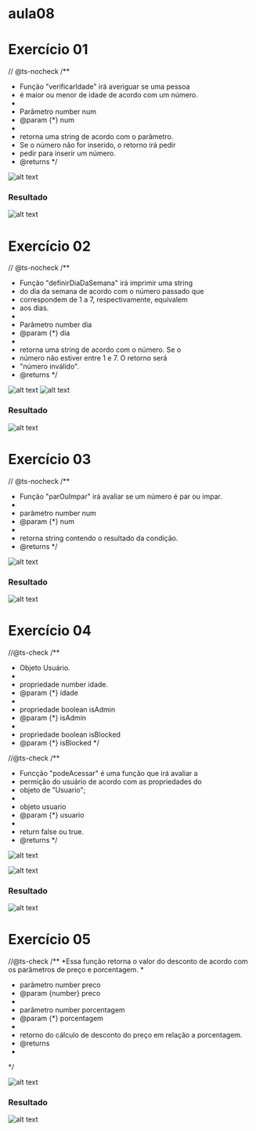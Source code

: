 # aula08
<h1>Exercício 01</h1>

// @ts-nocheck
/**
 * Função "verificarIdade" irá averiguar se uma pessoa
 * é maior ou menor de idade de acordo com um número.
 * 
 * Parâmetro number num
 * @param {*} num
 * 
 * retorna uma string de acordo com o parâmetro.
 * Se o número não for inserido, o retorno irá pedir
 * pedir para inserir um número.
 * @returns 
 */
 
 ![alt text](img/01.PNG)

 <h3>Resultado</h3>

 ![alt text](img/01-Resp.PNG)

 <h1>Exercício 02 </h2>

 // @ts-nocheck
/**
 * Função "definirDiaDaSemana" irá imprimir uma string
 * do dia da semana de acordo com o número passado que
 * correspondem de 1 a 7, respectivamente, equivalem
 * aos dias.
 * 
 * Parâmetro number dia
 * @param {*} dia 
 * 
 * retorna uma string de acordo com o número. Se o 
 * número não estiver entre 1 e 7. O retorno será
 * "número inválido".
 * @returns 
 */

 ![alt text](img/02.PNG)
 ![alt text](img/02-A.PNG)
 
 <h3>Resultado</h3>

 ![alt text](img/02-Resp.PNG)

 <h1>Exercício 03 </h1>

 // @ts-nocheck
/**
 * Função "parOuImpar" irá avaliar se um número é par ou impar.
 * 
 * parâmetro number num
 * @param {*} num 
 * 
 * retorna string contendo o resultado da condição.
 * @returns 
 */

 ![alt text](img/03.PNG)

 <h3> Resultado </h3>

 ![alt text](img/03-Resp.PNG)

 <h1> Exercício 04 </h1>

 //@ts-check
/**
 * Objeto Usuário. 
 * 
 * propriedade number idade.
 * @param {*} idade 
 * 
 * propriedade boolean isAdmin
 * @param {*} isAdmin
 *  
 * propriedade boolean isBlocked
 * @param {*} isBlocked 
 */

 //@ts-check
/**
 * Funcção "podeAcessar" é uma função que irá avaliar a 
 * permição do usuário de acordo com as propriedades do
 * objeto de "Usuario";
 * 
 * objeto usuario
 * @param {*} usuario 
 * 
 * return false ou true.
 * @returns 
 */

 ![alt text](img/04.PNG)

 ![alt text](img/04-A.PNG)

 <h3>Resultado</h3>

 ![alt text](img/04-Resp.PNG)

 <h1>Exercício 05 </h1>

 //@ts-check
/**
 *Essa função retorna o valor do desconto de acordo com os parâmetros de preço e porcentagem. 
 * 
 * parâmetro number preco
 * @param {number} preco 
 * 
 * parâmetro number porcentagem
 * @param {*} porcentagem 
 * 
 * retorno do cálculo de desconto do preço em relação a porcentagem.
 * @returns 
 * 
 */

 ![alt text](img/05.PNG)

 <h3>Resultado</h3>
 
 ![alt text](img/05-Resp.PNG)